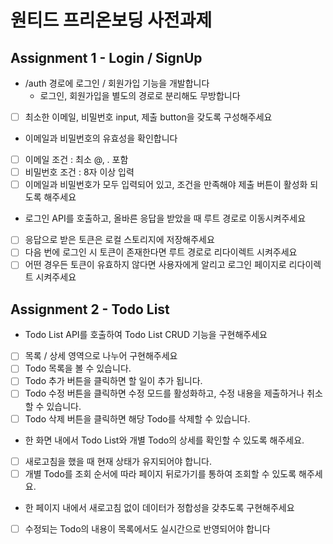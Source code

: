 # 원티드 프리온보딩 사전과제
## Assignment 1 - Login / SignUp
* /auth 경로에 로그인 / 회원가입 기능을 개발합니다
  * 로그인, 회원가입을 별도의 경로로 분리해도 무방합니다
* [ ] 최소한 이메일, 비밀번호 input, 제출 button을 갖도록 구성해주세요
* 이메일과 비밀번호의 유효성을 확인합니다
* [ ] 이메일 조건 : 최소 @, . 포함
* [ ] 비밀번호 조건 : 8자 이상 입력
* [ ] 이메일과 비밀번호가 모두 입력되어 있고, 조건을 만족해야 제출 버튼이 활성화 되도록 해주세요
* 로그인 API를 호출하고, 올바른 응답을 받았을 때 루트 경로로 이동시켜주세요
* [ ] 응답으로 받은 토큰은 로컬 스토리지에 저장해주세요
* [ ] 다음 번에 로그인 시 토큰이 존재한다면 루트 경로로 리다이렉트 시켜주세요
* [ ] 어떤 경우든 토큰이 유효하지 않다면 사용자에게 알리고 로그인 페이지로 리다이렉트 시켜주세요
## Assignment 2 - Todo List
* Todo List API를 호출하여 Todo List CRUD 기능을 구현해주세요
* [ ] 목록 / 상세 영역으로 나누어 구현해주세요
* [ ] Todo 목록을 볼 수 있습니다.
* [ ] Todo 추가 버튼을 클릭하면 할 일이 추가 됩니다.
* [ ] Todo 수정 버튼을 클릭하면 수정 모드를 활성화하고, 수정 내용을 제출하거나 취소할 수 있습니다.
* [ ] Todo 삭제 버튼을 클릭하면 해당 Todo를 삭제할 수 있습니다.
* 한 화면 내에서 Todo List와 개별 Todo의 상세를 확인할 수 있도록 해주세요.
* [ ] 새로고침을 했을 때 현재 상태가 유지되어야 합니다.
* [ ] 개별 Todo를 조회 순서에 따라 페이지 뒤로가기를 통하여 조회할 수 있도록 해주세요.
* 한 페이지 내에서 새로고침 없이 데이터가 정합성을 갖추도록 구현해주세요
* [ ] 수정되는 Todo의 내용이 목록에서도 실시간으로 반영되어야 합니다